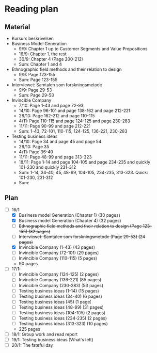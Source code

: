 # Reading plan
## Material
- Kursurs beskrivelsen
- Business Model Generation
  - 9/9: Chapter 1 up to Customer Segments and Value Propositions
  - 16/9: Chapter 1, the rest
  - 30/9: Chapter 4 (Page 200-212)
  - Sum: Chapter 1 and 4
- Ethnographic field methods and their relation to design
  - 9/9: Page 123-155
  - Sum: Page 123-155
- Interviewet: Samtalen som forskningsmetode
  - 9/9: Page 29-53
  - Sum: Page 29-53
- Invincible Company
  - 7/10: Page 1-43 and page 72-93
  - 14/10: Page 96-101 and page 138-162 and page 212-221
  - 28/10: Page 162-212 and page 110-115
  - 4/11: Page 110-115 and page 124-125 and page 230-283
  - 11/11: Page 90-99 and page 212-221
  - Sum: 1-43, 72-101, 110-115, 124-125, 136-221, 230-283
- Testing business ideas
  - 14/10: Page 34 and page 45 and page 54
  - 28/10: Page 35
  - 4/11: Page 36-40
  - 11/11: Page 48-99 and page 313-323
  - 18/11: Page 1-14 and page 104-105 and page 234-235 and quickly 101-230 and quickly 231-312
  - Sum: 1-14, 34-40, 45, 48-99, 104-105, 234-235, 313-323. Quick: 101-230, 231-312
  - Sum: 

## Plan
- [ ] 16/1
  - [x] Business model Generation (Chapter 1) (30 pages)
  - [x] Business model Generation (Chapter 4) (32 pages)
  - [ ] ~~Ethnographic field methods and their relation to design (Page 123-155) (32 pages)~~
  - [ ] ~~Interviewet: Samtalen som forskningsmetode (Page 29-53) (24 pages)~~
  - [x] Invincible Company (1-43) (43 pages)
  - [ ] Invincible Company (72-101) (29 pages)
  - [ ] Invincible Company (110-115) (5 pages)
  - 90 pages
- [ ] 17/1:
  - [ ] Invincible Company (124-125) (2 pages)
  - [ ] Invincible Company (136-221) (85 pages)
  - [ ] Invincible Company (230-283) (53 pages)
  - [ ] Testing business ideas (1-14) (15 pages)
  - [ ] Testing business ideas (34-40) (6 pages)
  - [ ] Testing business ideas (45) (1 page)
  - [ ] Testing business ideas (48-99) (31 pages)
  - [ ] Testing business ideas (104-105) (2 pages)
  - [ ] Testing business ideas (234-235) (2 pages)
  - [ ] Testing business ideas (313-323) (10 pages)
  - 225 pages
- [ ] 18/1: Group work and read report
- [ ] 19/1: Testing business ideas (What's left)
- [ ] 20/1: The fateful day
